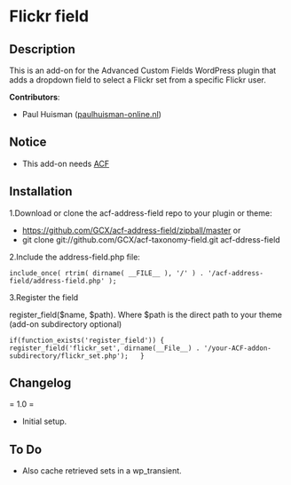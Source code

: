 ﻿Flickr field
=============

## Description

This is an add-on for the Advanced Custom Fields WordPress plugin that adds a dropdown field to select a Flickr set from a specific Flickr user.

**Contributors**:

* Paul Huisman	([paulhuisman-online.nl](http://www.paulhuisman-online.nl))

## Notice

- This add-on needs [ACF](http://www.advancedcustomfields.com/) 


## Installation

1.Download or clone the acf-address-field repo to your plugin or theme:  
* https://github.com/GCX/acf-address-field/zipball/master or  
* git clone git://github.com/GCX/acf-taxonomy-field.git acf-ddress-field  

2.Include the address-field.php file:

`include_once( rtrim( dirname( __FILE__ ), '/' ) . '/acf-address-field/address-field.php' );`

3.Register the field 

register_field($name, $path). Where $path is the direct path to your theme (add-on subdirectory optional)

`if(function_exists('register_field')) {    
	register_field('flickr_set', dirname(__File__) . '/your-ACF-addon-subdirectory/flickr_set.php');  
}`  

## Changelog

= 1.0 =
* Initial setup.

## To Do
- Also cache retrieved sets in a wp_transient.